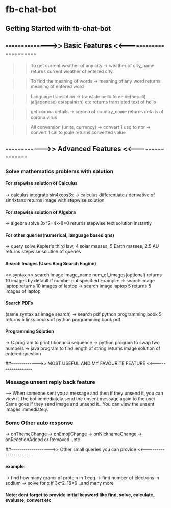 # fb-chat-bot
## Getting Started with fb-chat-bot


## -------------->> Basic Features <<----------------------


>> To get current weather of any city
-> weather of city_name
returns current weather of entered city

>> To find the meaning of words
-> meaning of any_word
returns meaning of entered word

>> Language translation
-> translate hello to ne
ne(nepali)
ja(japanese)
es(spainish)
etc
returns translated text of hello

>> get corona details
-> corona of country_name
returns details of corona virus

>> All conversion (units, currency)
-> convert 1 usd to npr
-> convert 1 cal to joule
returns converted value


## ------------>> Advanced Features <<----------------


### Solve mathematics problems with solution

#### For stepwise solution of Calculus
-> calculus integrate sin4xcos3x
-> calculus differentiate / derivative of sin4xtanx
returns image with stepwise solution

#### For stepwise solution of Algebra
-> algebra solve 3x^2+4x-8=0
returns stepwise text solution instantly

#### For other queries(numerical, language based qns)
-> query solve Kepler's third law, 4 solar masses, 5 Earth masses, 2.5 AU
returns stepwise solution of queries


#### Search Images (Uses Bing Search Engine)
<< syntax >> search image image_name num_of_images(optional)
returns 10 images by default if number not specified
Example:
-> search image laptop
returns 10 images of laptop
-> search image laptop 5
returns 5 images of laptop

#### Search PDFs
(same syntax as image search)
-> search pdf python programming book 5
returns 5 links books of python programming book pdf

#### Programming Solution
-> C program to print fibonacci sequence
-> python program to swap two numbers
-> java program to find length of string
returns image solution of entered question


##------------->> MOST USEFUL AND MY FAVOURITE FEATURE <<------------------


### Message unsent reply back feature

--> When someone sent you a message and then if they unsend it, you can view it
The bot immediately send the unsent message again to the user
Same goes if they send image and unsend it.. You can view the unsent images immediately.

### Some Other auto response
-> onThemeChange
-> onEmojiChange
-> onNicknameChange
-> onReactionAdded or Removed
..etc


##------------------->> Other small queries you can provide <<---------------------

#### example:
-> find how many grams of protein in 1 egg
-> find number of electrons in sodium
-> solve for x if 3x^2-16=9
..and many more

#### Note: dont forget to provide initial keyword like find, solve, calculate, evaluate, convert etc
